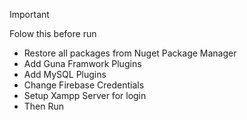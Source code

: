 
> [!IMPORTANT]
> Folow this before run

- Restore all packages from Nuget Package Manager
- Add Guna Framwork Plugins
- Add MySQL Plugins
- Change Firebase Credentials
- Setup Xampp Server for login
- Then Run

